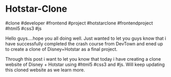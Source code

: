 # Hotstar-Clone

#clone #developer #frontend #project #hotstarclone #frontendproject #html5 #css3 #js

Hello guys....hope you all doing well.
Just wanted to let you guys know that i have successfully completed the crash course from DevTown and ened up to create a clone of Disney+Hotstar as a final project.


Through this post i want to let you know that today i have creating a clone website of Disney + Hotstar using #html5 #css3 and #js.
Will keep updating this cloned website as we learn more.


